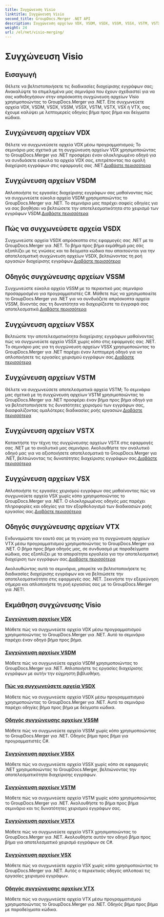```yaml
---
title: Συγχώνευση Visio
linktitle: Συγχώνευση Visio
second_title: GroupDocs.Merger .NET API
description: Συγχώνευση αρχείων VDX, VSDM, VSDX, VSSM, VSSX, VSTM, VSTX, VSX, VTX εύκολα χρησιμοποιώντας το GroupDocs.Merger για .NET. Οδηγίες βήμα προς βήμα για απρόσκοπτη συγχώνευση εγγράφων.
weight: 24
url: /el/net/visio-merging/
---
```


# Συγχώνευση Visio


## Εισαγωγή

Θέλετε να βελτιστοποιήσετε τις διαδικασίες διαχείρισης εγγράφων σας; Ανακαλύψτε τα επιμελημένα μας σεμινάρια που έχουν σχεδιαστεί για να σας καθοδηγήσουν στην απρόσκοπτη συγχώνευση αρχείων Visio χρησιμοποιώντας το GroupDocs.Merger για .NET. Είτε συγχωνεύετε αρχεία VDX, VSDM, VSDX, VSSM, VSSX, VSTM, VSTX, VSX ή VTX, σας έχουμε καλύψει με λεπτομερείς οδηγίες βήμα προς βήμα και δείγματα κώδικα.

## Συγχώνευση αρχείων VDX

 Θέλετε να συγχωνεύσετε αρχεία VDX μέσω προγραμματισμού; Το σεμινάριο μας σχετικά με τη συγχώνευση αρχείων VDX χρησιμοποιώντας το GroupDocs.Merger για .NET προσφέρει έναν ολοκληρωμένο οδηγό για να συνδυάσετε εύκολα τα αρχεία VDX σας, επιτρέποντας πιο ομαλή διαχείριση εγγράφων στις εφαρμογές σας .NET.[Διαβάστε περισσότερα](./merge-vdx-files/)

## Συγχώνευση αρχείων VSDM

Απλοποιήστε τις εργασίες διαχείρισης εγγράφων σας μαθαίνοντας πώς να συγχωνεύετε εύκολα αρχεία VSDM χρησιμοποιώντας το GroupDocs.Merger για .NET. Το σεμινάριο μας παρέχει σαφείς οδηγίες για να σας βοηθήσει να βελτιώσετε την αποτελεσματικότητα στο χειρισμό των εγγράφων VSDM.[Διαβάστε περισσότερα](./merging-vsdm-files/)

## Πώς να συγχωνεύσετε αρχεία VSDX

 Συγχωνεύστε αρχεία VSDX απρόσκοπτα στις εφαρμογές σας .NET με το GroupDocs.Merger για .NET. Το βήμα προς βήμα εκμάθημά μας σάς εξοπλίζει με τις γνώσεις και τα δείγματα κώδικα που απαιτούνται για την αποτελεσματική συγχώνευση αρχείων VSDX, βελτιώνοντας τη ροή εργασιών διαχείρισης εγγράφων.[Διαβάστε περισσότερα](./how-to-merge-vsdx-files/)

## Οδηγός συγχώνευσης αρχείων VSSM

 Συγχωνεύστε εύκολα αρχεία VSSM με το περιεκτικό μας σεμινάριο προσαρμοσμένο για προγραμματιστές C#. Μάθετε πώς να χρησιμοποιείτε το GroupDocs.Merger για .NET για να συνδυάζετε απρόσκοπτα αρχεία VSSM, δίνοντάς σας τη δυνατότητα να διαχειρίζεστε τα έγγραφά σας αποτελεσματικά.[Διαβάστε περισσότερα](./guide-merging-vssm-files/)

## Συγχώνευση αρχείων VSSX

Βελτιώστε την αποτελεσματικότητα διαχείρισης εγγράφων μαθαίνοντας πώς να συγχωνεύετε αρχεία VSSX χωρίς κόπο στις εφαρμογές σας .NET. Το σεμινάριο μας για τη συγχώνευση αρχείων VSSX χρησιμοποιώντας το GroupDocs.Merger για .NET παρέχει έναν λεπτομερή οδηγό για να απλοποιήσετε τις εργασίες χειρισμού εγγράφων σας.[Διαβάστε περισσότερα](./merging-vssx-files/)

## Συγχώνευση αρχείων VSTM

 Θέλετε να συγχωνεύσετε αποτελεσματικά αρχεία VSTM; Το σεμινάριο μας σχετικά με τη συγχώνευση αρχείων VSTM χρησιμοποιώντας το GroupDocs.Merger για .NET προσφέρει έναν βήμα προς βήμα οδηγό για να βελτιστοποιήσετε τις δυνατότητες χειρισμού των εγγράφων σας, διασφαλίζοντας ομαλότερες διαδικασίες ροής εργασιών.[Διαβάστε περισσότερα](./merge-vstm-files/)

## Συγχώνευση αρχείων VSTX

 Κατακτήστε την τέχνη της συγχώνευσης αρχείων VSTX στις εφαρμογές σας .NET με το αναλυτικό μας σεμινάριο. Ακολουθήστε τον αναλυτικό οδηγό μας για να αξιοποιήσετε αποτελεσματικά το GroupDocs.Merger για .NET, βελτιώνοντας τις δυνατότητες διαχείρισης εγγράφων σας.[Διαβάστε περισσότερα](./merging-vstx-files/)

## Συγχώνευση αρχείων VSX

Απλοποιήστε τις εργασίες χειρισμού εγγράφων σας μαθαίνοντας πώς να συγχωνεύετε αρχεία VSX χωρίς κόπο χρησιμοποιώντας το GroupDocs.Merger για .NET. Ο ολοκληρωμένος οδηγός μας παρέχει πληροφορίες και οδηγίες για τον εξορθολογισμό των διαδικασιών ροής εργασίας σας.[Διαβάστε περισσότερα](./merge-vsx-files/)

## Οδηγός συγχώνευσης αρχείων VTX

 Ενδυναμώστε τον εαυτό σας με τη γνώση για τη συγχώνευση αρχείων VTX μέσω προγραμματισμού χρησιμοποιώντας το GroupDocs.Merger για .NET. Ο βήμα προς βήμα οδηγός μας, σε συνδυασμό με παραδείγματα κώδικα, σας εξοπλίζει με τα απαραίτητα εργαλεία για την αποτελεσματική διαχείριση των εγγράφων σας.[Διαβάστε περισσότερα](./guide-merging-vtx-files/)

Ακολουθώντας αυτά τα σεμινάρια, μπορείτε να βελτιστοποιήσετε τις διαδικασίες διαχείρισης εγγράφων και να βελτιώσετε την αποτελεσματικότητα στις εφαρμογές σας .NET. Ξεκινήστε την εξερεύνηση σήμερα και απλοποιήστε τη ροή εργασίας σας με το GroupDocs.Merger για .NET!.
## Εκμάθηση συγχώνευσης Visio
### [Συγχώνευση αρχείων VDX](./merge-vdx-files/)
Μάθετε πώς να συγχωνεύετε αρχεία VDX μέσω προγραμματισμού χρησιμοποιώντας το GroupDocs.Merger για .NET. Αυτό το σεμινάριο παρέχει έναν οδηγό βήμα προς βήμα.
### [Συγχώνευση αρχείων VSDM](./merging-vsdm-files/)
Μάθετε πώς να συγχωνεύετε αρχεία VSDM χρησιμοποιώντας το GroupDocs.Merger για .NET. Απλοποιήστε τις εργασίες διαχείρισης εγγράφων με αυτήν την εύχρηστη βιβλιοθήκη.
### [Πώς να συγχωνεύσετε αρχεία VSDX](./how-to-merge-vsdx-files/)
Μάθετε πώς να συγχωνεύετε αρχεία VSDX μέσω προγραμματισμού χρησιμοποιώντας το GroupDocs.Merger για .NET. Αυτό το σεμινάριο παρέχει οδηγίες βήμα προς βήμα με δείγματα κώδικα.
### [Οδηγός συγχώνευσης αρχείων VSSM](./guide-merging-vssm-files/)
Μάθετε πώς να συγχωνεύετε αρχεία VSSM χωρίς κόπο χρησιμοποιώντας το GroupDocs.Merger για .NET. Οδηγός βήμα προς βήμα για προγραμματιστές C#.
### [Συγχώνευση αρχείων VSSX](./merging-vssx-files/)
Μάθετε πώς να συγχωνεύετε αρχεία VSSX χωρίς κόπο σε εφαρμογές .NET χρησιμοποιώντας το GroupDocs.Merger, βελτιώνοντας την αποτελεσματικότητα διαχείρισης εγγράφων.
### [Συγχώνευση αρχείων VSTM](./merge-vstm-files/)
Μάθετε πώς να συγχωνεύετε αρχεία VSTM χωρίς κόπο χρησιμοποιώντας το GroupDocs.Merger για .NET. Ακολουθήστε το βήμα προς βήμα σεμινάριο και τις δυνατότητες χειρισμού εγγράφων σας.
### [Συγχώνευση αρχείων VSTX](./merging-vstx-files/)
Μάθετε πώς να συγχωνεύετε αρχεία VSTX χρησιμοποιώντας το GroupDocs.Merger για .NET. Ακολουθήστε αυτόν τον οδηγό βήμα προς βήμα για αποτελεσματικό χειρισμό εγγράφων σε C#.
### [Συγχώνευση αρχείων VSX](./merge-vsx-files/)
Μάθετε πώς να συγχωνεύετε αρχεία VSX χωρίς κόπο χρησιμοποιώντας το GroupDocs.Merger για .NET. Αυτός ο περιεκτικός οδηγός απλοποιεί τις εργασίες χειρισμού εγγράφων.
### [Οδηγός συγχώνευσης αρχείων VTX](./guide-merging-vtx-files/)
Μάθετε πώς να συγχωνεύετε αρχεία VTX μέσω προγραμματισμού χρησιμοποιώντας το GroupDocs.Merger για .NET. Οδηγός βήμα προς βήμα με παραδείγματα κώδικα.